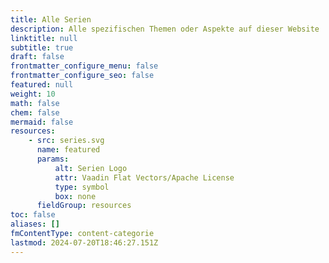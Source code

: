 ```yaml
---
title: Alle Serien
description: Alle spezifischen Themen oder Aspekte auf dieser Website
linktitle: null
subtitle: true
draft: false
frontmatter_configure_menu: false
frontmatter_configure_seo: false
featured: null
weight: 10
math: false
chem: false
mermaid: false
resources:
    - src: series.svg
      name: featured
      params:
          alt: Serien Logo
          attr: Vaadin Flat Vectors/Apache License
          type: symbol
          box: none
      fieldGroup: resources
toc: false
aliases: []
fmContentType: content-categorie
lastmod: 2024-07-20T18:46:27.151Z
---
```

